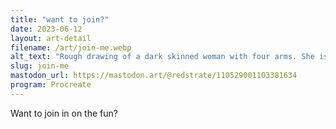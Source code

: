 ```yaml
---
title: "want to join?"
date: 2023-06-12
layout: art-detail
filename: /art/join-me.webp
alt_text: "Rough drawing of a dark skinned woman with four arms. She is holding a beach ball, and sun lotion. She’s gesturing for you to join her!"
slug: join-me
mastodon_url: https://mastodon.art/@redstrate/110529001103381634
program: Procreate
---
```

Want to join in on the fun?
